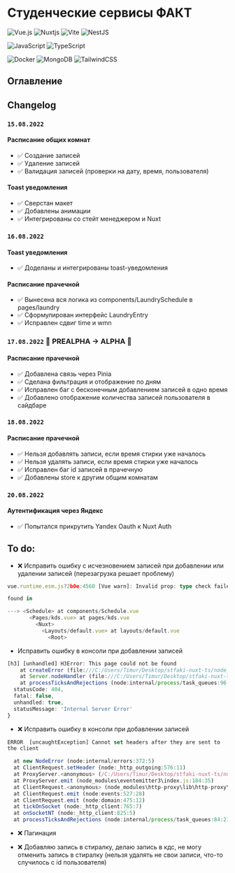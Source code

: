 # Студенческие сервисы ФАКТ

![Vue.js](https://img.shields.io/badge/vuejs-%2335495e.svg?style=for-the-badge&logo=vuedotjs&logoColor=%234FC08D) ![Nuxtjs](https://img.shields.io/badge/Nuxt-002E3B?style=for-the-badge&logo=nuxtdotjs&logoColor=#00DC82) ![Vite](https://img.shields.io/badge/vite-%23646CFF.svg?style=for-the-badge&logo=vite&logoColor=white) ![NestJS](https://img.shields.io/badge/nestjs-%23E0234E.svg?style=for-the-badge&logo=nestjs&logoColor=white)

![JavaScript](https://img.shields.io/badge/javascript-%23323330.svg?style=for-the-badge&logo=javascript&logoColor=%23F7DF1E) ![TypeScript](https://img.shields.io/badge/typescript-%23007ACC.svg?style=for-the-badge&logo=typescript&logoColor=white)

![Docker](https://img.shields.io/badge/docker-%230db7ed.svg?style=for-the-badge&logo=docker&logoColor=white) ![MongoDB](https://img.shields.io/badge/MongoDB-%234ea94b.svg?style=for-the-badge&logo=mongodb&logoColor=white) ![TailwindCSS](https://img.shields.io/badge/tailwindcss-%2338B2AC.svg?style=for-the-badge&logo=tailwind-css&logoColor=white)

## Оглавление

## Changelog

### `15.08.2022`
#### Расписание общих комнат
- ✅ Создание записей
- ✅ Удаление записей
- ✅ Валидация записей (проверки на дату, время, пользователя)

#### Toast уведомления
- ✅ Сверстан макет
- ✅ Добавлены анимации
- ✅ Интегрированы со стейт менеджером и Nuxt

### `16.08.2022`
#### Toast уведомления
- ✅ Доделаны и интегрированы toast-уведомления
#### Расписание прачечной
- ✅ Вынесена вся логика из components/LaundrySchedule в pages/laundry
- ✅ Сформулирован интерфейс LaundryEntry
- ✅ Исправлен сдвиг time и wmn

### `17.08.2022` 🌟 PREALPHA → ALPHA 🌟
#### Расписание прачечной
- ✅ Добавлена связь через Pinia
- ✅ Сделана фильтрация и отображение по дням
- ✅ Исправлен баг с бесконечным добавлением записей в одно время
- ✅ Добавлено отображение количества записей пользователя в сайдбаре

### `18.08.2022`
#### Расписание прачечной
- ✅ Нельзя добавлять записи, если время стирки уже началось
- ✅ Нельзя удалять записи, если время стирки уже началось
- ✅ Исправлен баг id записей в прачечную
- ✅ Добавлены store к другим общим комнатам

### `20.08.2022`
#### Аутентификация через Яндекс
- ✅ Попытался прикрутить Yandex Oauth к Nuxt Auth

## To do:
- ❌ Исправить ошибку с исчезновением записей при добавлении или удалении записей (перезагрузка решает проблему)

```ts
vue.runtime.esm.js?2b0e:4560 [Vue warn]: Invalid prop: type check failed for prop "scheduleData". Expected Array, got String with value "".

found in

---> <Schedule> at components/Schedule.vue
       <Pages/kds.vue> at pages/kds.vue
         <Nuxt>
           <Layouts/default.vue> at layouts/default.vue
             <Root>
```
- Исправить ошибку в консоли при добавлении записей
```ts
[h3] [unhandled] H3Error: This page could not be found
    at createError (file:///C:/Users/Timur/Desktop/stfaki-nuxt-ts/node_modules/h3/dist/index.mjs:191:15)
    at Server.nodeHandler (file:///C:/Users/Timur/Desktop/stfaki-nuxt-ts/node_modules/h3/dist/index.mjs:381:21)
    at processTicksAndRejections (node:internal/process/task_queues:96:5) {
  statusCode: 404,
  fatal: false,
  unhandled: true,
  statusMessage: 'Internal Server Error'
}
```

- ❌ Исправить ошибку в консоли при добавлении записей
```ts
ERROR  [uncaughtException] Cannot set headers after they are sent to 
the client

  at new NodeError (node:internal/errors:372:5)
  at ClientRequest.setHeader (node:_http_outgoing:576:11)
  at ProxyServer.<anonymous> (/C:/Users/Timur/Desktop/stfaki-nuxt-ts/node_modules/nitropack/dist/chunks/prerender.mjs:2444:16)
  at ProxyServer.emit (node_modules\eventemitter3\index.js:184:35)    
  at ClientRequest.<anonymous> (node_modules\http-proxy\lib\http-proxy\passes\web-incoming.js:133:16)
  at ClientRequest.emit (node:events:527:28)
  at ClientRequest.emit (node:domain:475:12)
  at tickOnSocket (node:_http_client:765:7)
  at onSocketNT (node:_http_client:825:5)
  at processTicksAndRejections (node:internal/process/task_queues:84:21)
```

- ❌ Пагинация

- ❌ Добавляю запись в стиралку, делаю запись в кдс, не могу отменить запись в стиралку (нельзя удалять не свои записи, что-то случилось с id пользователя)